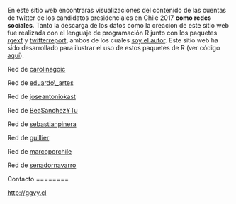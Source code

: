 
En este sitio web encontrarás visualizaciones del contenido de las cuentas de twitter de los candidatos presidenciales en Chile 2017 **como redes sociales**. Tanto la descarga de los datos como la creacion de este sitio web fue realizada con el lenguaje de programación R junto con los paquetes [rgexf](https://github.com/gvegayon/rgexf) y [twitterreport](https://github.com/gvegayon/twitterreport), ambos de los cuales [soy el autor](http://ggvy.cl). Este sitio web ha sido desarrollado para ilustrar el uso de estos paquetes de R (ver código [aquí](https://github.com/gvegayon/elecciones2017)).

<p>
Red de <a href="carolinagoic/index.html">carolinagoic</a>
</p>
<p>
Red de <a href="eduardo_artes/index.html">eduardo\_artes</a>
</p>
<p>
Red de <a href="joseantoniokast/index.html">joseantoniokast</a>
</p>
<p>
Red de <a href="BeaSanchezYTu/index.html">BeaSanchezYTu</a>
</p>
<p>
Red de <a href="sebastianpinera/index.html">sebastianpinera</a>
</p>
<p>
Red de <a href="guillier/index.html">guillier</a>
</p>
<p>
Red de <a href="marcoporchile/index.html">marcoporchile</a>
</p>
<p>
Red de <a href="senadornavarro/index.html">senadornavarro</a>
</p>
Contacto
========

<http://ggvy.cl>
